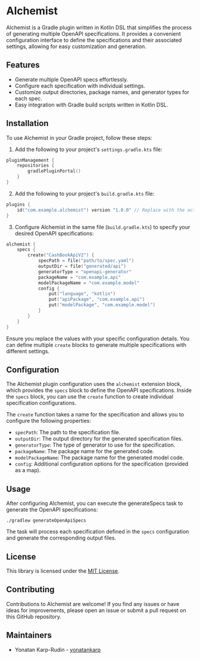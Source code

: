 # Alchemist

Alchemist is a Gradle plugin written in Kotlin DSL that simplifies the process
of generating multiple OpenAPI specifications. It provides a convenient
configuration interface to define the specifications and their associated
settings, allowing for easy customization and generation.

## Features

- Generate multiple OpenAPI specs effortlessly.
- Configure each specification with individual settings.
- Customize output directories, package names, and generator types for each spec.
- Easy integration with Gradle build scripts written in Kotlin DSL.

## Installation

To use Alchemist in your Gradle project, follow these steps:

1. Add the following to your project's `settings.gradle.kts` file:

```kotlin
pluginManagement {
    repositories {
        gradlePluginPortal()
    }
}
```

2. Add the following to your project's `build.gradle.kts` file:

```kotlin
plugins {
    id("com.example.alchemist") version "1.0.0" // Replace with the actual plugin ID and version
}
```

3. Configure Alchemist in the same file (`build.gradle.kts`) to specify your
   desired OpenAPI specifications:

```kotlin
alchemist {
    specs {
        create("CashBookApiV2") {
            specPath = file("path/to/spec.yaml")
            outputDir = file("generated/api")
            generatorType = "openapi-generator"
            packageName = "com.example.api"
            modelPackageName = "com.example.model"
            config {
                put("language", "kotlin")
                put("apiPackage", "com.example.api")
                put("modelPackage", "com.example.model")
            }
        }
    }
}
```

Ensure you replace the values with your specific configuration details. You can
define multiple `create` blocks to generate multiple specifications with
different settings.

## Configuration

The Alchemist plugin configuration uses the `alchemist` extension block, which
provides the `specs` block to define the OpenAPI specifications. Inside the
`specs` block, you can use the `create` function to create individual
specification configurations.

The `create` function takes a name for the specification and allows you to
configure the following properties:

- `specPath`: The path to the specification file.
- `outputDir`: The output directory for the generated specification files.
- `generatorType`: The type of generator to use for the specification.
- `packageName`: The package name for the generated code.
- `modelPackageName`: The package name for the generated model code.
- `config`: Additional configuration options for the specification (provided as
  a map).

## Usage

After configuring Alchemist, you can execute the generateSpecs task to generate
the OpenAPI specifications:

```shell
./gradlew generateOpenApiSpecs
```

The task will process each specification defined in the `specs` configuration
and generate the corresponding output files.

## License

This library is licensed under the [MIT License](LICENSE).

## Contributing

Contributions to Alchemist are welcome! If you find any issues or have ideas for
improvements, please open an issue or submit a pull request on this GitHub
repository.

## Maintainers

- Yonatan Karp-Rudin - [yonatankarp](https://github.com/yonatankarp) 
